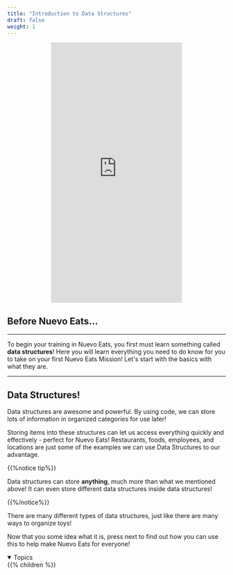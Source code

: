 ```yaml
---
title: "Introduction to Data Structures"
draft: false
weight: 1
---
```


<p style="text-align: center;"><iframe width="60%" height="600px" src="https://www.youtube.com/embed/rqehPi2dtXw" frameborder="0" allow="accelerometer; autoplay; clipboard-write; encrypted-media; gyroscope; picture-in-picture" allowfullscreen></iframe></p>


<link rel="stylesheet" href="../style.css">

## Before Nuevo Eats...

<hr> 

To begin your training in Nuevo Eats, you first must learn something called **data structures**! Here you will learn everything you need to do know for you to take on your first Nuevo Eats Mission! Let's start with the basics with what they are.

<hr>

## Data Structures!

Data structures are awesome and powerful. By using code, we can store lots of information in organized categories for use later! 

Storing items into these structures can let us access everything quickly and effectively - perfect for Nuevo Eats! Restaurants, foods, employees, and locations are just some of the examples we can use Data Structures to our advantage.


{{%notice tip%}}

Data structures can store **anything**, much more than what we mentioned above!
It can even store different data structures inside data structures!

{{%/notice%}}

There are many different types of data structures, just like there are many ways to organize toys!

Now that you some idea what it is, press next to find out how you can use this to help make Nuevo Eats for everyone!

<details open>
<summary>Topics</summary>
{{% children %}}
</details>